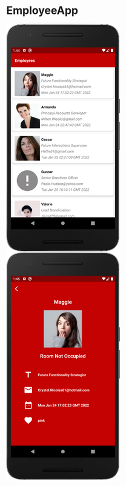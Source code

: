 # EmployeeApp
<img src="screen1.png" width="300" height="600">
<img src="screen2.png" width="300" height="600">
